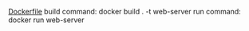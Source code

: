 

[Dockerfile](exercise1.8/Dockerfile)
build command: docker build . -t web-server
run command: docker run web-server

